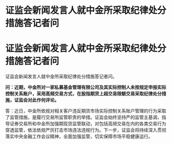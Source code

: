 # 证监会新闻发言人就中金所采取纪律处分措施答记者问

# 证监会新闻发言人就中金所采取纪律处分措施答记者问

证监会新闻发言人就中金所采取纪律处分措施答记者问。

**问：近期，中金所对一家私募基金管理有限公司及其实际控制人未按规定申报实际控制关系账户，采用高频交易方式，在股指期货上超交易限额交易采取纪律处分措施，证监会对此作何评论。**

答：近日，中金所依规对相关客户违反期货市场实际控制关系账户管理的行为采取了监管措施，是履行交易所监管职责的举措。证监会始终坚持严的监管主基调，指导证券交易所和中金所加强期现货监管联动，对包括高频交易在内的各类交易行为穿透监管，依法依规严厉打击市场违法违规行为。下一步，证监会将持续深入贯彻落实中央金融工作会议精神，全面加强监管，切实保障市场平稳健康运行。


